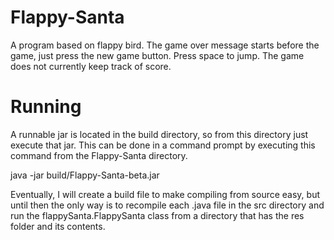 # Flappy-Santa
A program based on flappy bird. The game over message starts
before the game, just press the new game button. Press space
to jump. The game does not currently keep track of score.

# Running
A runnable jar is located in the build directory, so from
this directory just execute that jar. This can be done in
a command prompt by executing this command from the 
Flappy-Santa directory.

java -jar build/Flappy-Santa-beta.jar

Eventually, I will create a build file to make compiling
from source easy, but until then the only way is to 
recompile each .java file in the src directory and run the
flappySanta.FlappySanta class from a directory that has
the res folder and its contents.
